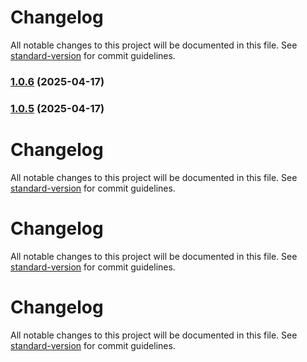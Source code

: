 # Changelog

All notable changes to this project will be documented in this file. See [standard-version](https://github.com/conventional-changelog/standard-version) for commit guidelines.

### [1.0.6](https://github.com/dmeikle/qus-node-pdf-generator/compare/v1.0.1...v1.0.6) (2025-04-17)

### [1.0.5](https://github.com/dmeikle/qus-node-pdf-generator/compare/v1.0.1...v1.0.5) (2025-04-17)

# Changelog

All notable changes to this project will be documented in this file. See [standard-version](https://github.com/conventional-changelog/standard-version) for commit guidelines.


# Changelog

All notable changes to this project will be documented in this file. See [standard-version](https://github.com/conventional-changelog/standard-version) for commit guidelines.


# Changelog

All notable changes to this project will be documented in this file. See [standard-version](https://github.com/conventional-changelog/standard-version) for commit guidelines.
